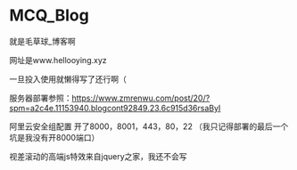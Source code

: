 # MCQ_Blog
就是毛草球_博客啊

网址是www.hellooying.xyz

一旦投入使用就懒得写了还行啊（

服务器部署参照：https://www.zmrenwu.com/post/20/?spm=a2c4e.11153940.blogcont92849.23.6c915d36rsaByI

阿里云安全组配置 开了8000，8001，443，80，22
（我只记得部署的最后一个坑是我没有开8000端口）

视差滚动的高端js特效来自jquery之家，我还不会写

